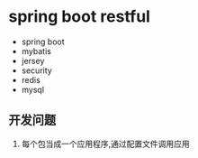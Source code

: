 # spring boot restful
 * spring boot
 * mybatis
 * jersey
 * security
 * redis
 * mysql
 
## 开发问题
1. 每个包当成一个应用程序,通过配置文件调用应用